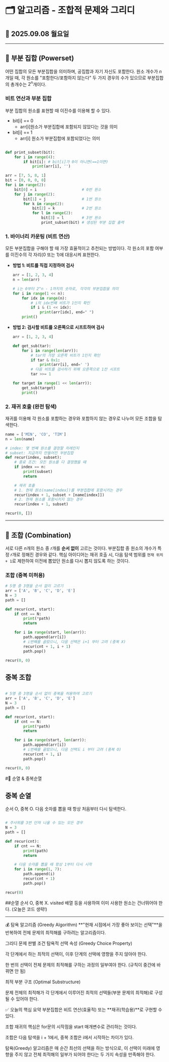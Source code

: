 # 🗂 알고리즘 - 조합적 문제와 그리디

## 📅 2025.09.08 월요일

---

## 🌳 부분 집합 (Powerset)

어떤 집합의 모든 부분집합을 의미하며, 공집합과 자기 자신도 포함한다. 원소 개수가 $n$개일 때, 각 원소를 "포함한다/포함하지 않는다" 두 가지 경우의 수가 있으므로 부분집합의 총개수는 $2^n$개이다.

### 비트 연산과 부분 집합

부분 집합의 원소를 표현할 때 이진수를 이용해 할 수 있다.

- bit[i] == 0
  - arr[i]원소가 부분집합에 포함되지 않았다는 것을 의미
- bit[i] == 1
  - arr[i] 원소가 부분집합에 포함되었다는 의미

```python

def print_subset(bit):
    for i in range(4):
        if bit[i]: # bit[i]가 0이 아니면(==1이면)
            print(arr[i], '')

arr = [7, 5, 8, 1]
bit = [0, 0, 0, 0]
for i in range(2):
    bit[0] = i                    # 0번 원소
    for j in range(2):
        bit[1] = j                # 1번 원소
        for k in range(2):
            bit[2] = k            # 2번 원소
            for l in range(2):
                bit[3] = l        # 3번 원소
                print_subset(bit) # 생성된 부분 집합 출력

```

### 1. 바이너리 카운팅 (비트 연산)

모든 부분집합을 구해야 할 때 가장 효율적이고 추천되는 방법이다. 각 원소의 포함 여부를 이진수의 각 자리(0 또는 1)에 대응시켜 표현한다.

- **방법 1: 비트를 직접 지정하여 검사**

  ```python
  arr = [1, 2, 3, 4]
  n = len(arr)

  # i는 0부터 2^n - 1까지의 숫자로, 각각의 부분집합을 의미
  for i in range(1 << n):
      for idx in range(n):
          # i의 idx번째 비트가 1인지 확인
          if i & (1 << idx):
              print(arr[idx], end=" ")
      print()
  ```

- **방법 2: 검사할 비트를 오른쪽으로 시프트하며 검사**

  ```python
  arr = [1, 2, 3, 4]

  def get_sub(tar):
      for i in range(len(arr)):
          # tar의 가장 오른쪽 비트가 1인지 확인
          if tar & 0x1:
              print(arr[i], end=' ')
          # 다음 비트를 검사하기 위해 오른쪽으로 1칸 시프트
          tar >>= 1

  for target in range(1 << len(arr)):
      get_sub(target)
      print()
  ```

### 2. 재귀 호출 (완전 탐색)

재귀를 이용해 각 원소를 포함하는 경우와 포함하지 않는 경우로 나누어 모든 조합을 탐색한다.

```python
name = ['MIN', 'CO', 'TIM']
n = len(name)

# index: 몇 번째 원소를 결정할 차례인지
# subset: 지금까지 만들어진 부분집합
def recur(index, subset):
    # 종료 조건: 모든 원소를 다 결정했을 때
    if index == n:
        print(subset)
        return

    # 재귀 호출
    # 1. 현재 원소(name[index])를 부분집합에 포함시키는 경우
    recur(index + 1, subset + [name[index]])
    # 2. 현재 원소를 포함시키지 않는 경우
    recur(index + 1, subset)

recur(0, [])
```

---

## 🧩 조합 (Combination)

서로 다른 $n$개의 원소 중 $r$개를 **순서 없이** 고르는 것이다. 부분집합 중 원소의 개수가 특정 $r$개로 정해진 경우와 같다. 핵심 아이디어는 재귀 호출 시, 다음 탐색 범위를 `현재 위치 + 1`로 제한하여 이전에 뽑았던 원소를 다시 뽑지 않도록 하는 것이다.

### 조합 (중복 미허용)

```python
# 5명 중 3명을 순서 없이 고르기
arr = ['A', 'B', 'C', 'D', 'E']
N = 3
path = []

def recur(cnt, start):
    if cnt == N:
        print(*path)
        return

    for i in range(start, len(arr)):
        path.append(arr[i])
        # i번째를 골랐으니, 다음 선택은 i+1 부터 고려 (중복 X)
        recur(cnt + 1, i + 1)
        path.pop()

recur(0, 0)
```

## 중복 조합

```Python

# 5명 중 3명을 순서 없이 중복을 허용하여 고르기
arr = ['A', 'B', 'C', 'D', 'E']
N = 3
path = []

def recur(cnt, start):
    if cnt == N:
        print(*path)
        return

    for i in range(start, len(arr)):
        path.append(arr[i])
        # i번째를 골랐으니, 다음 선택도 i 부터 고려 (중복 O)
        recur(cnt + 1, i)
        path.pop()

recur(0, 0)
```

#🎲 순열 & 중복순열

## 중복 순열

순서 O, 중복 O. 다음 숫자를 뽑을 때 항상 처음부터 다시 탐색한다.

```Python

# 주사위를 3번 던져 나올 수 있는 모든 경우
N = 3
path = []

def recur(cnt):
    if cnt == N:
        print(path)
        return

    # 다음 숫자를 뽑을 때 항상 1부터 다시 시작
    for i in range(1, 7):
        path.append(i)
        recur(cnt + 1)
        path.pop()

recur(0)
```

##순열
순서 O, 중복 X. visited 배열 등을 사용하여 이미 사용한 원소는 건너뛰어야 한다. (오늘은 코드 생략!)

---

💰 탐욕 알고리즘 (Greedy Algorithm)
**"현재 시점에서 가장 좋아 보이는 선택"**을 반복하여 전체 문제의 최적해를 구하려는 알고리즘이다.

그리디 문제 판별 조건
탐욕적 선택 속성 (Greedy Choice Property)

각 단계에서 하는 최적의 선택이, 이후 단계의 선택에 영향을 주지 않아야 한다.

한 번의 선택이 전체 문제의 최적해를 구하는 과정의 일부여야 한다. (규칙이 중간에 바뀌면 안 됨)

최적 부분 구조 (Optimal Substructure)

문제 전체의 최적해가 각 단계에서 이루어진 최적의 선택들(부분 문제의 최적해)로 구성될 수 있어야 한다.

✅ 오늘의 핵심 요약
부분집합은 비트 연산(효율적) 또는 **재귀(학습용)**로 구현할 수 있다.

조합 재귀의 핵심은 for문의 시작점을 start 매개변수로 관리하는 것이다.

조합은 다음 탐색을 i + 1에서, 중복 조합은 i에서 시작하는 차이가 있다.

탐욕(Greedy) 알고리즘은 매 순간 최선의 선택을 하는 방식으로, 이 선택이 미래에 영향을 주지 않고 전체 최적해의 일부가 되어야 한다는 두 가지 속성을 만족해야 한다.
